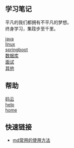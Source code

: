 ## 学习笔记

平凡的我们都拥有不平凡的梦想。<br/>
终身学习，集跬步至千里。

[comment]: <> (基本的大模块)
  [java](java/) <br/>
  [linux](linux/) <br/>
  [springboot](springboot/) <br/>
  [数据库](数据库/) <br/>
  [面试](faceNotes/) <br/>
  [其他](computer/) <br/>


## 帮助
  [码云](https://gitee.com/L10052108/doc) <br/>
  [help](help/) <br/>
  [home]() <br/>


## 快速链接
- [md常用的使用方法](help/docsify/page.md)<br/>